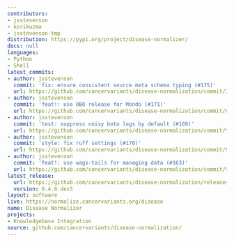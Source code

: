 ```yaml
---
contributors:
- jsstevenson
- korikuzma
- jsstevenson-tmp
distribution: https://pypi.org/project/disease-normalizer/
docs: null
languages:
- Python
- Shell
latest_commits:
- author: jsstevenson
  commit: 'fix: ensure consistent source meta schema typing (#175)'
  url: https://github.com/cancervariants/disease-normalization/commit/355a587ef260f8115e27bbc6f7d41a085215bafc
- author: jsstevenson
  commit: 'feat!: use OBO release for Mondo (#171)'
  url: https://github.com/cancervariants/disease-normalization/commit/8b7c35b1ab227ea9f557fa6b7e046a1f531c0bfc
- author: jsstevenson
  commit: 'test: suppress noisy boto logs by default (#169)'
  url: https://github.com/cancervariants/disease-normalization/commit/962fa134254e15fd2de7be40d5d01064987e476e
- author: jsstevenson
  commit: 'style: fix ruff settings (#170)'
  url: https://github.com/cancervariants/disease-normalization/commit/983c450824fef58dc6c9a1ec5dbfd7b82c1676ad
- author: jsstevenson
  commit: 'feat!: use wags-tails for managing data (#163)'
  url: https://github.com/cancervariants/disease-normalization/commit/96159daa8e6eaf7266674ecbd9b4070b028a9c44
latest_release:
  url: https://github.com/cancervariants/disease-normalization/releases/tag/0.4.0.dev3
  version: 0.4.0.dev3
layout: software
live: https://normalize.cancervariants.org/disease
name: Disease Normalizer
projects:
- Knowledgebase Integration
source: github.com/cancervariants/disease-normalization/
---
```


